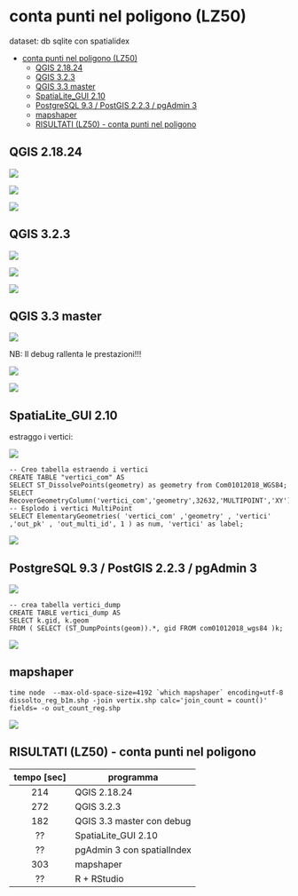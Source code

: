 # conta punti nel poligono (LZ50)

dataset: db sqlite con spatialidex

<!-- TOC -->

- [conta punti nel poligono (LZ50)](#conta-punti-nel-poligono-lz50)
    - [QGIS 2.18.24](#qgis-21824)
    - [QGIS 3.2.3](#qgis-323)
    - [QGIS 3.3 master](#qgis-33-master)
    - [SpatiaLite_GUI 2.10](#spatialitegui-210)
    - [PostgreSQL 9.3 / PostGIS 2.2.3 / pgAdmin 3](#postgresql-93--postgis-223--pgadmin-3)
    - [mapshaper](#mapshaper)
    - [RISULTATI (LZ50) - conta punti nel poligono](#risultati-lz50---conta-punti-nel-poligono)

<!-- /TOC -->

## QGIS 2.18.24

![](../img/qgis21824_info.png)

![](../img/conta_punti_poligono/qgis21824_01.png)

![](../img/conta_punti_poligono/qgis21824_02.png)

## QGIS 3.2.3

![](../img/qgis323_info.png)

![](../img/conta_punti_poligono/qgis323_01.png)

![](../img/conta_punti_poligono/qgis323_02.png)

## QGIS 3.3 master

![](../img/qgis33_master_info.png)

NB: Il debug rallenta le prestazioni!!!

![](../img/conta_punti_poligono/qgis33master_01.png)

![](../img/conta_punti_poligono/qgis33master_02.png)

## SpatiaLite_GUI 2.10

estraggo i vertici:

![](../img/spatialite_gui_210_info.png)

```
-- Creo tabella estraendo i vertici
CREATE TABLE "vertici_com" AS
SELECT ST_DissolvePoints(geometry) as geometry from Com01012018_WGS84;
SELECT RecoverGeometryColumn('vertici_com','geometry',32632,'MULTIPOINT','XY');
-- Esplodo i vertici MultiPoint
SELECT ElementaryGeometries( 'vertici_com' ,'geometry' , 'vertici' ,'out_pk' , 'out_multi_id', 1 ) as num, 'vertici' as label;
```
![](../img/conta_punti_poligono/spatialite_gui_210_01.png)

## PostgreSQL 9.3 / PostGIS 2.2.3 / pgAdmin 3

![](../img/pgAmin3_info.png)

```
-- crea tabella vertici_dump
CREATE TABLE vertici_dump AS
SELECT k.gid, k.geom  
FROM ( SELECT (ST_DumpPoints(geom)).*, gid FROM com01012018_wgs84 )k;
```
![](../img/conta_punti_poligono/pgAmin3_01.png)

## mapshaper

```
time node  --max-old-space-size=4192 `which mapshaper` encoding=utf-8 dissolto_reg_b1m.shp -join vertix.shp calc='join_count = count()' fields= -o out_count_reg.shp
```

![](../img/conta_punti_poligono/mapshaper_01.png)

## RISULTATI (LZ50) - conta punti nel poligono

tempo [sec]|programma
:---------:|---------
214|QGIS 2.18.24
272|QGIS 3.2.3
182|QGIS 3.3 master con debug
??|SpatiaLite_GUI 2.10
??|pgAdmin 3 con spatialIndex
303|mapshaper
??|R + RStudio
